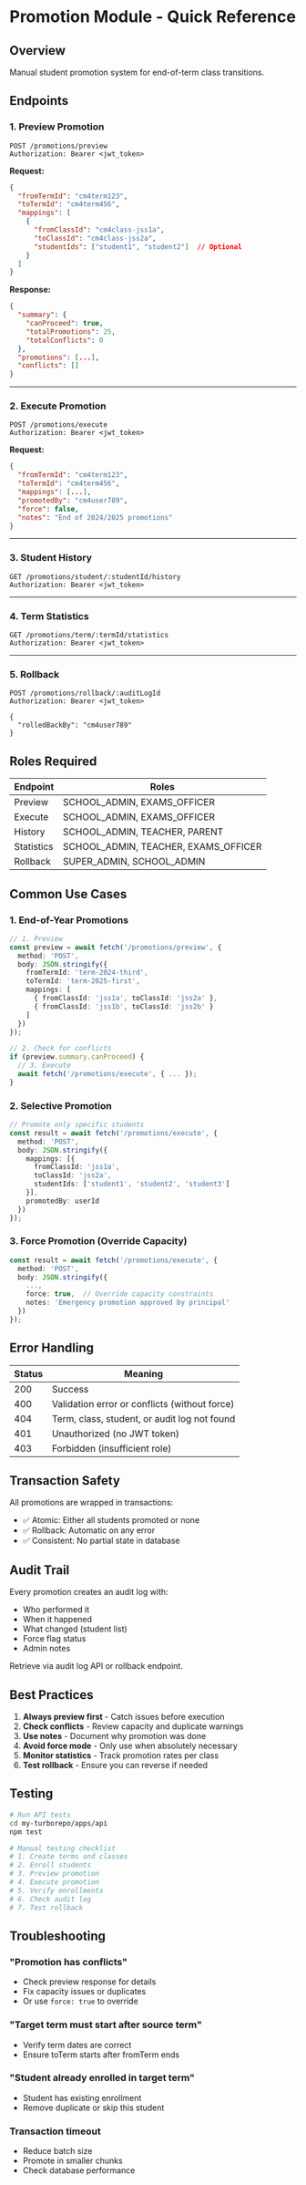 # Promotion Module - Quick Reference

## Overview
Manual student promotion system for end-of-term class transitions.

## Endpoints

### 1. Preview Promotion
```http
POST /promotions/preview
Authorization: Bearer <jwt_token>
```

**Request:**
```json
{
  "fromTermId": "cm4term123",
  "toTermId": "cm4term456",
  "mappings": [
    {
      "fromClassId": "cm4class-jss1a",
      "toClassId": "cm4class-jss2a",
      "studentIds": ["student1", "student2"]  // Optional
    }
  ]
}
```

**Response:**
```json
{
  "summary": {
    "canProceed": true,
    "totalPromotions": 25,
    "totalConflicts": 0
  },
  "promotions": [...],
  "conflicts": []
}
```

---

### 2. Execute Promotion
```http
POST /promotions/execute
Authorization: Bearer <jwt_token>
```

**Request:**
```json
{
  "fromTermId": "cm4term123",
  "toTermId": "cm4term456",
  "mappings": [...],
  "promotedBy": "cm4user789",
  "force": false,
  "notes": "End of 2024/2025 promotions"
}
```

---

### 3. Student History
```http
GET /promotions/student/:studentId/history
Authorization: Bearer <jwt_token>
```

---

### 4. Term Statistics
```http
GET /promotions/term/:termId/statistics
Authorization: Bearer <jwt_token>
```

---

### 5. Rollback
```http
POST /promotions/rollback/:auditLogId
Authorization: Bearer <jwt_token>

{
  "rolledBackBy": "cm4user789"
}
```

## Roles Required

| Endpoint | Roles |
|----------|-------|
| Preview | SCHOOL_ADMIN, EXAMS_OFFICER |
| Execute | SCHOOL_ADMIN, EXAMS_OFFICER |
| History | SCHOOL_ADMIN, TEACHER, PARENT |
| Statistics | SCHOOL_ADMIN, TEACHER, EXAMS_OFFICER |
| Rollback | SUPER_ADMIN, SCHOOL_ADMIN |

## Common Use Cases

### 1. End-of-Year Promotions
```typescript
// 1. Preview
const preview = await fetch('/promotions/preview', {
  method: 'POST',
  body: JSON.stringify({
    fromTermId: 'term-2024-third',
    toTermId: 'term-2025-first',
    mappings: [
      { fromClassId: 'jss1a', toClassId: 'jss2a' },
      { fromClassId: 'jss1b', toClassId: 'jss2b' }
    ]
  })
});

// 2. Check for conflicts
if (preview.summary.canProceed) {
  // 3. Execute
  await fetch('/promotions/execute', { ... });
}
```

### 2. Selective Promotion
```typescript
// Promote only specific students
const result = await fetch('/promotions/execute', {
  method: 'POST',
  body: JSON.stringify({
    mappings: [{
      fromClassId: 'jss1a',
      toClassId: 'jss2a',
      studentIds: ['student1', 'student2', 'student3']
    }],
    promotedBy: userId
  })
});
```

### 3. Force Promotion (Override Capacity)
```typescript
const result = await fetch('/promotions/execute', {
  method: 'POST',
  body: JSON.stringify({
    ...,
    force: true,  // Override capacity constraints
    notes: 'Emergency promotion approved by principal'
  })
});
```

## Error Handling

| Status | Meaning |
|--------|---------|
| 200 | Success |
| 400 | Validation error or conflicts (without force) |
| 404 | Term, class, student, or audit log not found |
| 401 | Unauthorized (no JWT token) |
| 403 | Forbidden (insufficient role) |

## Transaction Safety

All promotions are wrapped in transactions:
- ✅ Atomic: Either all students promoted or none
- ✅ Rollback: Automatic on any error
- ✅ Consistent: No partial state in database

## Audit Trail

Every promotion creates an audit log with:
- Who performed it
- When it happened
- What changed (student list)
- Force flag status
- Admin notes

Retrieve via audit log API or rollback endpoint.

## Best Practices

1. **Always preview first** - Catch issues before execution
2. **Check conflicts** - Review capacity and duplicate warnings
3. **Use notes** - Document why promotion was done
4. **Avoid force mode** - Only use when absolutely necessary
5. **Monitor statistics** - Track promotion rates per class
6. **Test rollback** - Ensure you can reverse if needed

## Testing

```bash
# Run API tests
cd my-turborepo/apps/api
npm test

# Manual testing checklist
# 1. Create terms and classes
# 2. Enroll students
# 3. Preview promotion
# 4. Execute promotion
# 5. Verify enrollments
# 6. Check audit log
# 7. Test rollback
```

## Troubleshooting

### "Promotion has conflicts"
- Check preview response for details
- Fix capacity issues or duplicates
- Or use `force: true` to override

### "Target term must start after source term"
- Verify term dates are correct
- Ensure toTerm starts after fromTerm ends

### "Student already enrolled in target term"
- Student has existing enrollment
- Remove duplicate or skip this student

### Transaction timeout
- Reduce batch size
- Promote in smaller chunks
- Check database performance
